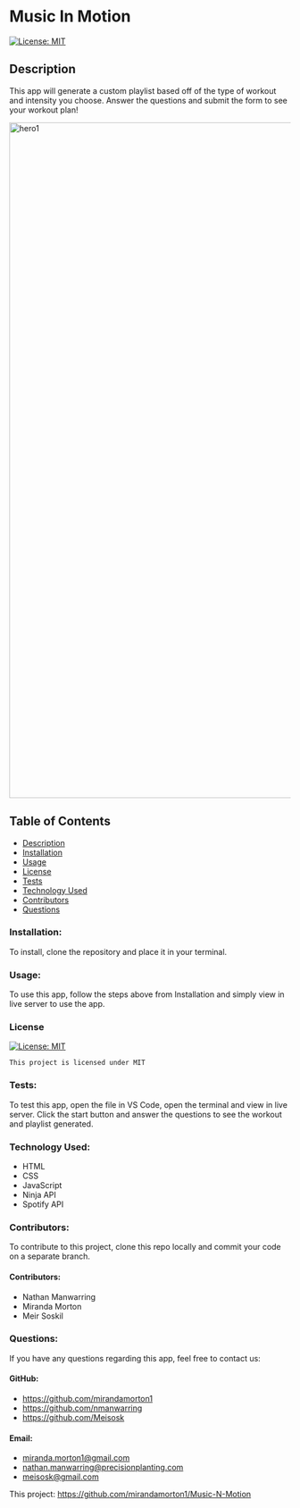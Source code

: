 # Music In Motion

[![License: MIT](https://img.shields.io/badge/License-MIT-yellow.svg)](https://opensource.org/licenses/MIT)
  
  ## Description
  This app will generate a custom playlist based off of the type of workout and intensity you choose. Answer the questions and submit the form to see your workout plan!
  
<img width="1210" alt="hero1" src="https://github.com/mirandamorton1/Music-N-Motion/assets/107001559/f19718de-4a26-4a0b-bd0e-58ab3e08c8aa">


  ## Table of Contents
  * [Description](#description)
  * [Installation](#installation)
  * [Usage](#usage)
  * [License](#license)
  * [Tests](#test)
  * [Technology Used](#technology-used)
  * [Contributors](#contributors)
  * [Questions](#questions)

  ### Installation:
  To install, clone the repository and place it in your terminal. 
  ### Usage:
  To use this app, follow the steps above from Installation and simply view in live server to use the app.
  ### License

  
[![License: MIT](https://img.shields.io/badge/License-MIT-yellow.svg)](https://opensource.org/licenses/MIT)
  
  
`This project is licensed under MIT`
  ### Tests:
  To test this app, open the file in VS Code, open the terminal and view in live server. Click the start button and answer the questions to see the workout and playlist generated. 
  ### Technology Used:
  - HTML
  - CSS
  - JavaScript
  - Ninja API
  - Spotify API
  ### Contributors: 
  To contribute to this project, clone this repo locally and commit your code on a separate branch. 
  #### Contributors:
  - Nathan Manwarring
  - Miranda Morton
  - Meir Soskil
  ### Questions:
  If you have any questions regarding this app, feel free to contact us: 
  #### GitHub: 
  - https://github.com/mirandamorton1
  - https://github.com/nmanwarring
  - https://github.com/Meisosk 
  #### Email: 
  - miranda.morton1@gmail.com
  - nathan.manwarring@precisionplanting.com
  - meisosk@gmail.com

This project: https://github.com/mirandamorton1/Music-N-Motion
